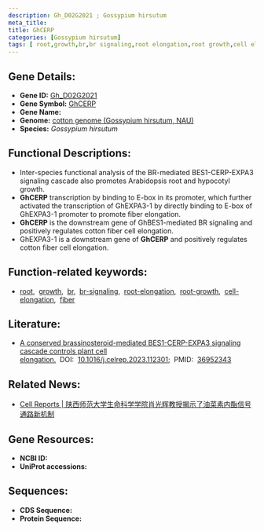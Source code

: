```yaml
---
description: Gh_D02G2021 ; Gossypium hirsutum
meta_title:
title: GhCERP
categories: [Gossypium hirsutum]
tags: [ root,growth,br,br signaling,root elongation,root growth,cell elongation,fiber ]
---
```


## Gene Details:
- **Gene ID:**	[Gh_D02G2021]()
- **Gene Symbol:** <u>GhCERP</u>
- **Gene Name:** 
- **Genome:** [cotton genome (Gossypium hirsutum, NAU)]()
- **Species:** *Gossypium hirsutum*

## Functional Descriptions:
   - Inter-species functional analysis of the BR-mediated BES1-CERP-EXPA3 signaling cascade also promotes Arabidopsis root and hypocotyl growth.
   - **GhCERP** transcription by binding to E-box in its promoter, which further activated the transcription of GhEXPA3-1 by directly binding to E-box of GhEXPA3-1 promoter to promote fiber elongation.
   - **GhCERP** is the downstream gene of GhBES1-mediated BR signaling and positively regulates cotton fiber cell elongation.
   - GhEXPA3-1 is a downstream gene of **GhCERP** and positively regulates cotton fiber cell elongation.

## Function-related keywords:
   - [root](/tags/root/),&nbsp;&nbsp;[growth](/tags/growth/),&nbsp;&nbsp;[br](/tags/br/),&nbsp;&nbsp;[br-signaling](/tags/br-signaling/),&nbsp;&nbsp;[root-elongation](/tags/root-elongation/),&nbsp;&nbsp;[root-growth](/tags/root-growth/),&nbsp;&nbsp;[cell-elongation](/tags/cell-elongation/),&nbsp;&nbsp;[fiber](/tags/fiber/)

## Literature:
   - [A conserved brassinosteroid-mediated BES1-CERP-EXPA3 signaling cascade controls plant cell elongation.]( https://www.sciencedirect.com/science/article/pii/S2211124723003121?via%3Dihub)&nbsp;&nbsp;DOI:&nbsp;&nbsp;[10.1016/j.celrep.2023.112301](https://www.sciencedirect.com/science/article/pii/S2211124723003121?via%3Dihub);&nbsp;&nbsp;PMID:&nbsp;&nbsp;[36952343](https://pubmed.ncbi.nlm.nih.gov/36952343/)

## Related News:
   - [Cell Reports | 陕西师范大学生命科学学院肖光辉教授揭示了油菜素内酯信号通路新机制](https://mp.weixin.qq.com/s/VhjnPmmfwB0SXR2yW65VBg)

## Gene Resources:
- **NCBI ID:**  [](https://www.ncbi.nlm.nih.gov/gene/?term=)
- **UniProt accessions:** [](https://www.uniprot.org/uniprotkb//entry)



## Sequences:
- **CDS Sequence:**
- **Protein Sequence:**
